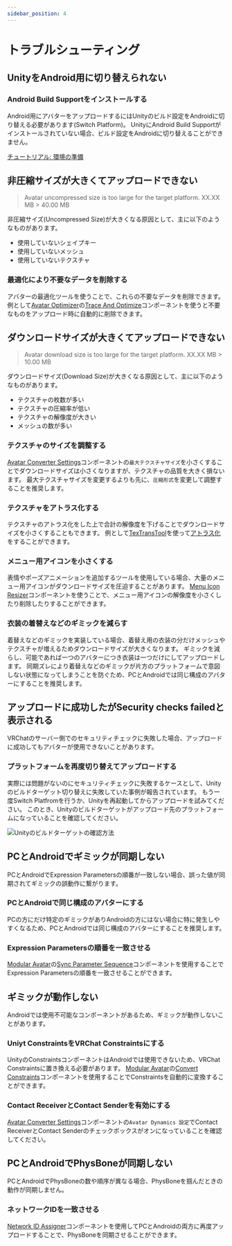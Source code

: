 ```yaml
---
sidebar_position: 4
---
```


# トラブルシューティング

## UnityをAndroid用に切り替えられない

### Android Build Supportをインストールする

Android用にアバターをアップロードするにはUnityのビルド設定をAndroidに切り替える必要があります(Switch Platform)。
UnityにAndroid Build Supportがインストールされていない場合、ビルド設定をAndroidに切り替えることができません。

[チュートリアル: 環境の準備](./tutorial/set-up-environment.mdx)

## 非圧縮サイズが大きくてアップロードできない

> Avatar uncompressed size is too large for the target platform. XX.XX MB > 40.00 MB

非圧縮サイズ(Uncompressed Size)が大きくなる原因として、主に以下のようなものがあります。

- 使用していないシェイプキー
- 使用していないメッシュ
- 使用していないテクスチャ

### 最適化により不要なデータを削除する

アバターの最適化ツールを使うことで、これらの不要なデータを削除できます。
例として[Avatar Optimizer](https://anatawa12.booth.pm/items/4885109)の[Trace And Optimize](https://vpm.anatawa12.com/avatar-optimizer/ja/docs/reference/trace-and-optimize/)コンポーネントを使うと不要なものをアップロード時に自動的に削除できます。 

## ダウンロードサイズが大きくてアップロードできない

> Avatar download size is too large for the target platform. XX.XX MB > 10.00 MB

ダウンロードサイズ(Download Size)が大きくなる原因として、主に以下のようなものがあります。

- テクスチャの枚数が多い
- テクスチャの圧縮率が低い
- テクスチャの解像度が大きい
- メッシュの数が多い

### テクスチャのサイズを調整する

[Avatar Converter Settings](./references/components/avatar-converter-settings.md)コンポーネントの`最大テクスチャサイズ`を小さくすることでダウンロードサイズは小さくなりますが、テクスチャの品質を大きく損ないます。
最大テクスチャサイズを変更するよりも先に、`圧縮形式`を変更して調整することを推奨します。

### テクスチャをアトラス化する

テクスチャのアトラス化をした上で合計の解像度を下げることでダウンロードサイズを小さくすることもできます。
例として[TexTransTool](https://rs-shop.booth.pm/items/4833984)を使って[アトラス化](https://ttt.rs64.net/docs/Tutorial/ReductionTextureMemoryByAtlasing)をすることができます。

### メニュー用アイコンを小さくする

表情やポーズアニメーションを追加するツールを使用している場合、大量のメニュー用アイコンがダウンロードサイズを圧迫することがあります。
[Menu Icon Resizer](./references/components/menu-icon-resizer.md)コンポーネントを使うことで、メニュー用アイコンの解像度を小さくしたり削除したりすることができます。

### 衣装の着替えなどのギミックを減らす

着替えなどのギミックを実装している場合、着替え用の衣装の分だけメッシュやテクスチャが増えるためダウンロードサイズが大きくなります。
ギミックを減らし、可能であれば一つのアバターにつき衣装は一つだけにしてアップロードします。
同期ズレにより着替えなどのギミックが片方のプラットフォームで意図しない状態になってしまうことを防ぐため、PCとAndroidでは同じ構成のアバターにすることを推奨します。

## アップロードに成功したがSecurity checks failedと表示される

VRChatのサーバー側でのセキュリティチェックに失敗した場合、アップロードに成功してもアバターが使用できないことがあります。

### プラットフォームを再度切り替えてアップロードする

実際には問題がないのにセキュリティチェックに失敗するケースとして、Unityのビルドターゲット切り替えに失敗していた事例が報告されています。
もう一度Switch Platfromを行うか、Unityを再起動してからアップロードを試みてください。
このとき、Unityのビルドターゲットがアップロード先のプラットフォームになっていることを確認してください。

![Unityのビルドターゲットの確認方法](/img/unity_titlebar_android.png)

## PCとAndroidでギミックが同期しない

PCとAndroidでExpression Parametersの順番が一致しない場合、誤った値が同期されてギミックの誤動作に繋がります。

### PCとAndroidで同じ構成のアバターにする

PCの方にだけ特定のギミックがありAndroidの方にはない場合に特に発生しやすくなるため、PCとAndroidでは同じ構成のアバターにすることを推奨します。

### Expression Parametersの順番を一致させる

[Modular Avatar](https://modular-avatar.nadena.dev/ja)の[Sync Parameter Sequence](https://modular-avatar.nadena.dev/ja/docs/reference/sync-parameter-sequence)コンポーネントを使用することでExpression Parametersの順番を一致させることができます。

## ギミックが動作しない

Androidでは使用不可能なコンポーネントがあるため、ギミックが動作しないことがあります。

### Uniyt ConstraintsをVRChat Constraintsにする

UnityのConstraintsコンポーネントはAndroidでは使用できないため、VRChat Constraintsに置き換える必要があります。
[Modular Avatar](https://modular-avatar.nadena.dev/ja)の[Convert Constraints](https://modular-avatar.nadena.dev/ja/docs/reference/convert-constraints)コンポーネントを使用することでConstraintsを自動的に変換することができます。

### Contact ReceiverとContact Senderを有効にする

[Avatar Converter Settings](./references/components/avatar-converter-settings.md)コンポーネントの`Avatar Dynamics 設定`でContact ReceiverとContact Senderのチェックボックスがオンになっていることを確認してください。

## PCとAndroidでPhysBoneが同期しない

PCとAndroidでPhysBoneの数や順序が異なる場合、PhysBoneを掴んだときの動作が同期しません。

### ネットワークIDを一致させる

[Network ID Assigner](./references/components/network-id-assigner.md)コンポーネントを使用してPCとAndroidの両方に再度アップロードすることで、PhysBoneを同期させることができます。
